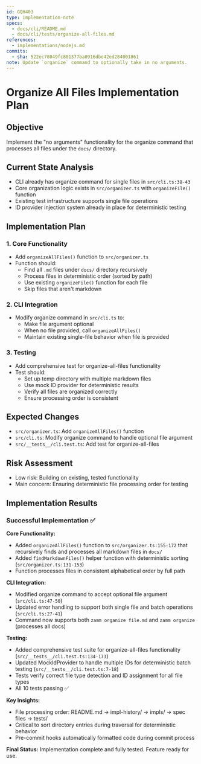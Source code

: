 ```yaml
---
id: GQH403
type: implementation-note
specs:
  - docs/cli/README.md
  - docs/cli/tests/organize-all-files.md
references:
  - implementations/nodejs.md
commits:
  - sha: 522ec78049fc801377ba0916dbe42ed284001861
note: Update `organize` command to optionally take in no arguments.
---
```


# Organize All Files Implementation Plan

## Objective

Implement the "no arguments" functionality for the organize command that processes all files under the `docs/` directory.

## Current State Analysis

- CLI already has organize command for single files in `src/cli.ts:38-43`
- Core organization logic exists in `src/organizer.ts` with `organizeFile()` function
- Existing test infrastructure supports single file operations
- ID provider injection system already in place for deterministic testing

## Implementation Plan

### 1. Core Functionality

- Add `organizeAllFiles()` function to `src/organizer.ts`
- Function should:
  - Find all `.md` files under `docs/` directory recursively
  - Process files in deterministic order (sorted by path)
  - Use existing `organizeFile()` function for each file
  - Skip files that aren't markdown

### 2. CLI Integration

- Modify organize command in `src/cli.ts` to:
  - Make file argument optional
  - When no file provided, call `organizeAllFiles()`
  - Maintain existing single-file behavior when file is provided

### 3. Testing

- Add comprehensive test for organize-all-files functionality
- Test should:
  - Set up temp directory with multiple markdown files
  - Use mock ID provider for deterministic results
  - Verify all files are organized correctly
  - Ensure processing order is consistent

## Expected Changes

- `src/organizer.ts`: Add `organizeAllFiles()` function
- `src/cli.ts`: Modify organize command to handle optional file argument
- `src/__tests__/cli.test.ts`: Add test for organize-all-files

## Risk Assessment

- Low risk: Building on existing, tested functionality
- Main concern: Ensuring deterministic file processing order for testing

## Implementation Results

### Successful Implementation ✅

**Core Functionality:**

- Added `organizeAllFiles()` function to `src/organizer.ts:155-172` that recursively finds and processes all markdown files in `docs/`
- Added `findMarkdownFiles()` helper function with deterministic sorting (`src/organizer.ts:131-153`)
- Function processes files in consistent alphabetical order by full path

**CLI Integration:**

- Modified organize command to accept optional file argument (`src/cli.ts:47-50`)
- Updated error handling to support both single file and batch operations (`src/cli.ts:27-41`)
- Command now supports both `zamm organize file.md` and `zamm organize` (processes all docs)

**Testing:**

- Added comprehensive test suite for organize-all-files functionality (`src/__tests__/cli.test.ts:134-173`)
- Updated MockIdProvider to handle multiple IDs for deterministic batch testing (`src/__tests__/cli.test.ts:7-18`)
- Tests verify correct file type detection and ID assignment for all file types
- All 10 tests passing ✅

**Key Insights:**

- File processing order: README.md → impl-history/ → impls/ → spec files → tests/
- Critical to sort directory entries during traversal for deterministic behavior
- Pre-commit hooks automatically formatted code during commit process

**Final Status:** Implementation complete and fully tested. Feature ready for use.

